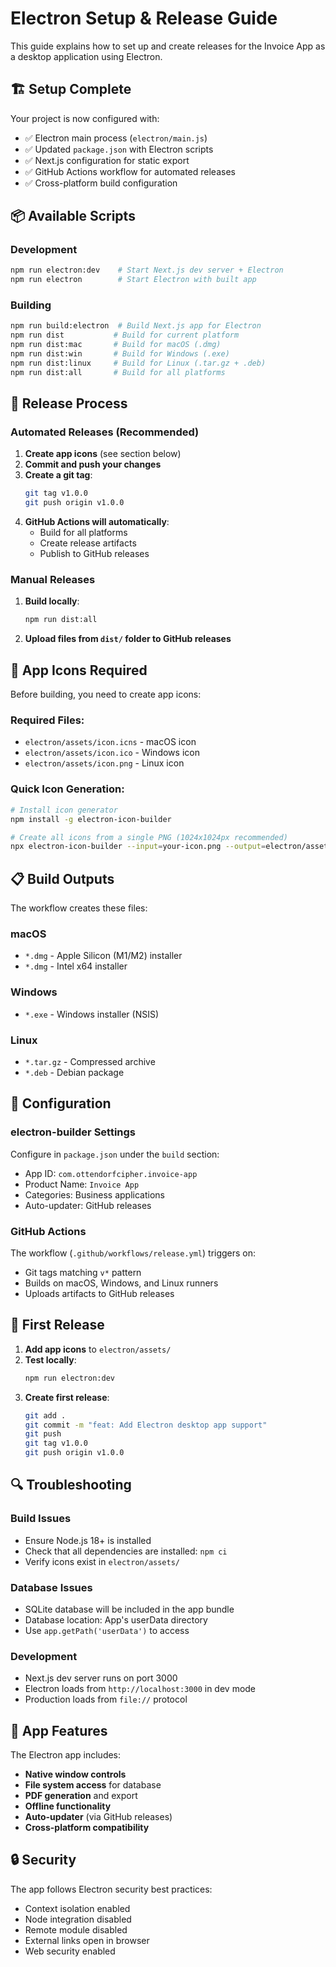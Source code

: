 # Electron Setup & Release Guide

This guide explains how to set up and create releases for the Invoice App as a desktop application using Electron.

## 🏗️ Setup Complete

Your project is now configured with:
- ✅ Electron main process (`electron/main.js`)
- ✅ Updated `package.json` with Electron scripts
- ✅ Next.js configuration for static export
- ✅ GitHub Actions workflow for automated releases
- ✅ Cross-platform build configuration

## 📦 Available Scripts

### Development
```bash
npm run electron:dev    # Start Next.js dev server + Electron
npm run electron        # Start Electron with built app
```

### Building
```bash
npm run build:electron  # Build Next.js app for Electron
npm run dist           # Build for current platform
npm run dist:mac       # Build for macOS (.dmg)
npm run dist:win       # Build for Windows (.exe)
npm run dist:linux     # Build for Linux (.tar.gz + .deb)
npm run dist:all       # Build for all platforms
```

## 🎯 Release Process

### Automated Releases (Recommended)

1. **Create app icons** (see section below)
2. **Commit and push your changes**
3. **Create a git tag**:
   ```bash
   git tag v1.0.0
   git push origin v1.0.0
   ```
4. **GitHub Actions will automatically**:
   - Build for all platforms
   - Create release artifacts
   - Publish to GitHub releases

### Manual Releases

1. **Build locally**:
   ```bash
   npm run dist:all
   ```
2. **Upload files from `dist/` folder to GitHub releases**

## 🎨 App Icons Required

Before building, you need to create app icons:

### Required Files:
- `electron/assets/icon.icns` - macOS icon
- `electron/assets/icon.ico` - Windows icon
- `electron/assets/icon.png` - Linux icon

### Quick Icon Generation:
```bash
# Install icon generator
npm install -g electron-icon-builder

# Create all icons from a single PNG (1024x1024px recommended)
npx electron-icon-builder --input=your-icon.png --output=electron/assets/
```

## 📋 Build Outputs

The workflow creates these files:

### macOS
- `*.dmg` - Apple Silicon (M1/M2) installer
- `*.dmg` - Intel x64 installer

### Windows
- `*.exe` - Windows installer (NSIS)

### Linux
- `*.tar.gz` - Compressed archive
- `*.deb` - Debian package

## 🔧 Configuration

### electron-builder Settings
Configure in `package.json` under the `build` section:
- App ID: `com.ottendorfcipher.invoice-app`
- Product Name: `Invoice App`
- Categories: Business applications
- Auto-updater: GitHub releases

### GitHub Actions
The workflow (`.github/workflows/release.yml`) triggers on:
- Git tags matching `v*` pattern
- Builds on macOS, Windows, and Linux runners
- Uploads artifacts to GitHub releases

## 🚀 First Release

1. **Add app icons** to `electron/assets/`
2. **Test locally**:
   ```bash
   npm run electron:dev
   ```
3. **Create first release**:
   ```bash
   git add .
   git commit -m "feat: Add Electron desktop app support"
   git push
   git tag v1.0.0
   git push origin v1.0.0
   ```

## 🔍 Troubleshooting

### Build Issues
- Ensure Node.js 18+ is installed
- Check that all dependencies are installed: `npm ci`
- Verify icons exist in `electron/assets/`

### Database Issues
- SQLite database will be included in the app bundle
- Database location: App's userData directory
- Use `app.getPath('userData')` to access

### Development
- Next.js dev server runs on port 3000
- Electron loads from `http://localhost:3000` in dev mode
- Production loads from `file://` protocol

## 📱 App Features

The Electron app includes:
- **Native window controls**
- **File system access** for database
- **PDF generation** and export
- **Offline functionality**
- **Auto-updater** (via GitHub releases)
- **Cross-platform compatibility**

## 🔒 Security

The app follows Electron security best practices:
- Context isolation enabled
- Node integration disabled
- Remote module disabled
- External links open in browser
- Web security enabled
